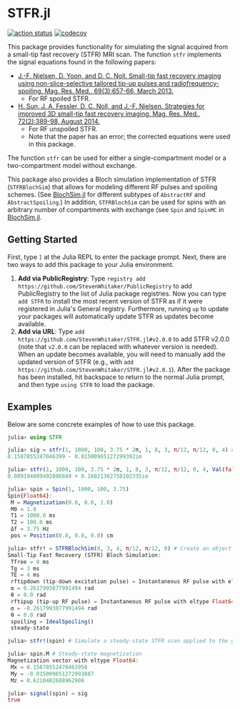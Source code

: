 # STFR.jl

[![action status](https://github.com/StevenWhitaker/STFR.jl/actions/workflows/runtests.yml/badge.svg)](https://github.com/StevenWhitaker/STFR.jl/actions)
[![codecov](https://codecov.io/gh/StevenWhitaker/STFR.jl/branch/main/graph/badge.svg?token=7OQodIVYIV)](https://codecov.io/gh/StevenWhitaker/STFR.jl)

This package provides functionality for simulating the signal acquired from a
small-tip fast recovery (STFR) MRI scan. The function `stfr` implements the
signal equations found in the following papers:

- [J.-F. Nielsen, D. Yoon, and D. C. Noll. Small-tip fast recovery imaging using non-slice-selective tailored tip-up pulses and radiofrequency-spoiling. Mag. Res. Med., 69(3):657-66, March 2013.](https://onlinelibrary.wiley.com/doi/full/10.1002/mrm.24289)
    - For RF spoiled STFR.
- [H. Sun, J. A. Fessler, D. C. Noll, and J.-F. Nielsen. Strategies for improved 3D small-tip fast recovery imaging. Mag. Res. Med., 72(2):389-98, August 2014.](https://onlinelibrary.wiley.com/doi/abs/10.1002/mrm.24947)
    - For RF unspoiled STFR.
    - Note that the paper has an error; the corrected equations were used in
      this package.

The function `stfr` can be used for either a single-compartment model or a
two-compartment model without exchange.

This package also provides a Bloch simulation implementation of STFR
(`STFRBlochSim`) that allows for modeling different RF pulses and spoiling
schemes. (See [BlochSim.jl](https://github.com/StevenWhitaker/BlochSim.jl) for
different subtypes of `AbstractRF` and `AbstractSpoiling`.) In addition,
`STFRBlochSim` can be used for spins with an arbitrary number of compartments
with exchange (see `Spin` and `SpinMC` in
[BlochSim.jl](https://github.com/StevenWhitaker/BlochSim.jl).

## Getting Started

First, type `]` at the Julia REPL to enter the package prompt.
Next, there are two ways to add this package to your Julia environment.
1. **Add via PublicRegistry**: Type
   `registry add https://github.com/StevenWhitaker/PublicRegistry` to add
   PublicRegistry to the list of Julia package registries. Now you can type
   `add STFR` to install the most recent version of STFR as if it were
   registered in Julia's General registry. Furthermore, running `up` to update
   your packages will automatically update STFR as updates become available.
1. **Add via URL**: Type `add https://github.com/StevenWhitaker/STFR.jl#v2.0.0`
   to add STFR v2.0.0 (note that `v2.0.0` can be replaced with whatever version
   is needed). When an update becomes available, you will need to manually add
   the updated version of STFR (e.g., with
   `add https://github.com/StevenWhitaker/STFR.jl#v2.0.1`).
After the package has been installed, hit backspace to return to the normal
Julia prompt, and then type `using STFR` to load the package.

## Examples

Below are some concrete examples of how to use this package.

```julia
julia> using STFR

julia> sig = stfr(1, 1000, 100, 3.75 * 2π, 1, 8, 3, π/12, π/12, 0, 4) # Spoiled STFR
0.1587855247046399 - 0.01500965127299392im

julia> stfr(1, 1000, 100, 3.75 * 2π, 1, 8, 3, π/12, π/12, 0, 4, Val(false)) # No RF spoiling
0.009194809492086849 + 0.16021302758102335im

julia> spin = Spin(1, 1000, 100, 3.75)
Spin{Float64}:
 M = Magnetization(0.0, 0.0, 1.0)
 M0 = 1.0
 T1 = 1000.0 ms
 T2 = 100.0 ms
 Δf = 3.75 Hz
 pos = Position(0.0, 0.0, 0.0) cm

julia> stfr! = STFRBlochSim(8, 3, 4, π/12, π/12, 0) # Create an object to simulate an STFR scan
Small-Tip Fast Recovery (STFR) Bloch Simulation:
 Tfree = 8 ms
 Tg = 3 ms
 TE = 4 ms
 rftipdown (tip-down excitation pulse) = Instantaneous RF pulse with eltype Float64:
 α = 0.2617993877991494 rad
 θ = 0.0 rad
 rftipup (tip-up RF pulse) = Instantaneous RF pulse with eltype Float64:
 α = -0.2617993877991494 rad
 θ = 0.0 rad
 spoiling = IdealSpoiling()
 steady-state

julia> stfr!(spin) # Simulate a steady-state STFR scan applied to the given spin

julia> spin.M # Steady-state magnetization
Magnetization vector with eltype Float64:
 Mx = 0.15878552470463958
 My = -0.015009651272993887
 Mz = 0.6210482688962908

julia> signal(spin) ≈ sig
true
```
